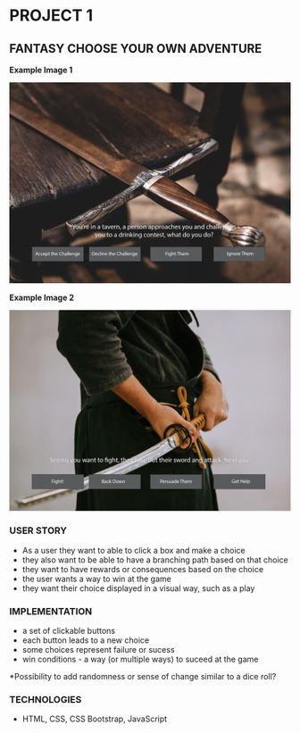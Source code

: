 # PROJECT 1 #

## FANTASY CHOOSE YOUR OWN ADVENTURE ##

**Example Image 1**

![a picture of a sword on a table](Images/gameproject1.png)

**Example Image 2**

![a picture of a person holding a sword](Images/gameproject2.png)

### USER STORY 

- As a user they want to able to click a box and make a choice 
- they also want to be able to have a branching path based on that choice 
- they want to have rewards or consequences based on the choice 
- the user wants a way to win at the game
- they want their choice displayed in a visual way, such as a play 

### IMPLEMENTATION 

- a set of clickable buttons 
- each button leads to a new choice 
- some choices represent failure or sucess 
- win conditions - a way (or multiple ways) to suceed at the game

*Possibility to add randomness or sense of change similar to a dice roll? 

### TECHNOLOGIES 

- HTML, CSS, CSS Bootstrap, JavaScript



